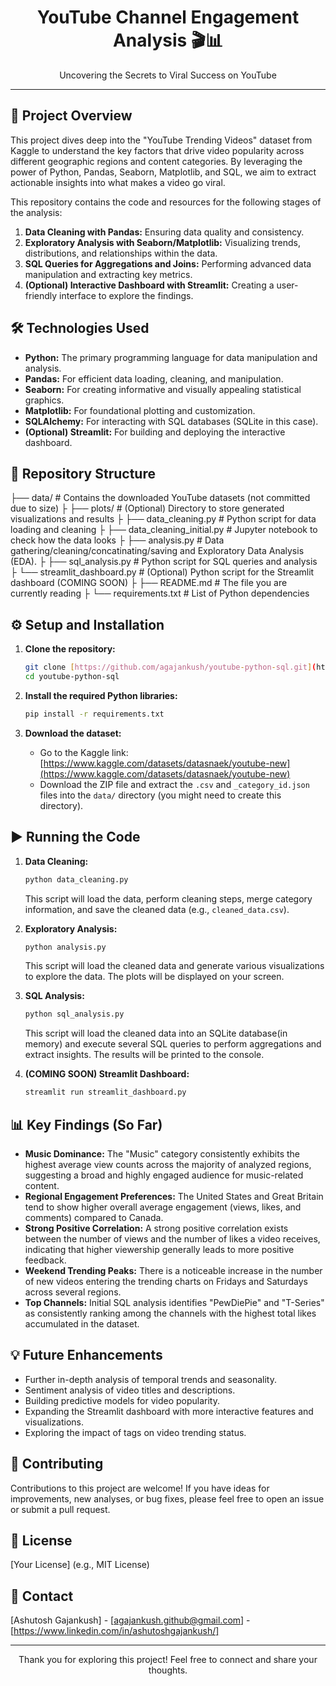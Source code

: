 <div align="center">
  <h1>YouTube Channel Engagement Analysis 🎬📊</h1>
  <p>Uncovering the Secrets to Viral Success on YouTube</p>
</div>

---

## 🚀 Project Overview

This project dives deep into the "YouTube Trending Videos" dataset from Kaggle to understand the key factors that drive video popularity across different geographic regions and content categories. By leveraging the power of Python, Pandas, Seaborn, Matplotlib, and SQL, we aim to extract actionable insights into what makes a video go viral.

This repository contains the code and resources for the following stages of the analysis:

1.  **Data Cleaning with Pandas:** Ensuring data quality and consistency.
2.  **Exploratory Analysis with Seaborn/Matplotlib:** Visualizing trends, distributions, and relationships within the data.
3.  **SQL Queries for Aggregations and Joins:** Performing advanced data manipulation and extracting key metrics.
4.  **(Optional) Interactive Dashboard with Streamlit:** Creating a user-friendly interface to explore the findings.

## 🛠️ Technologies Used

* **Python:** The primary programming language for data manipulation and analysis.
* **Pandas:** For efficient data loading, cleaning, and manipulation.
* **Seaborn:** For creating informative and visually appealing statistical graphics.
* **Matplotlib:** For foundational plotting and customization.
* **SQLAlchemy:** For interacting with SQL databases (SQLite in this case).
* **(Optional) Streamlit:** For building and deploying the interactive dashboard.

## 📂 Repository Structure
├── data/                     # Contains the downloaded YouTube datasets (not committed due to size)
├
├── plots/                    # (Optional) Directory to store generated visualizations and results
├
├── data_cleaning.py          # Python script for data loading and cleaning
├
├── data_cleaning_initial.py  # Jupyter notebook to check how the data looks
├
├── analysis.py               # Data gathering/cleaning/concatinating/saving and Exploratory Data Analysis (EDA).
├
├── sql_analysis.py           # Python script for SQL queries and analysis
├
└── streamlit_dashboard.py    # (Optional) Python script for the Streamlit dashboard (COMING SOON)
├
├── README.md                 # The file you are currently reading
├
└── requirements.txt          # List of Python dependencies

## ⚙️ Setup and Installation

1.  **Clone the repository:**
    ```bash
    git clone [https://github.com/agajankush/youtube-python-sql.git](https://github.com/agajankush/youtube-python-sql.git)
    cd youtube-python-sql
    ```

2.  **Install the required Python libraries:**
    ```bash
    pip install -r requirements.txt
    ```

3.  **Download the dataset:**
    * Go to the Kaggle link: [https://www.kaggle.com/datasets/datasnaek/youtube-new](https://www.kaggle.com/datasets/datasnaek/youtube-new)
    * Download the ZIP file and extract the `.csv` and `_category_id.json` files into the `data/` directory (you might need to create this directory).

## ▶️ Running the Code

1.  **Data Cleaning:**
    ```bash
    python data_cleaning.py
    ```
    This script will load the data, perform cleaning steps, merge category information, and save the cleaned data (e.g., `cleaned_data.csv`).

2.  **Exploratory Analysis:**
    ```bash
    python analysis.py
    ```
    This script will load the cleaned data and generate various visualizations to explore the data. The plots will be displayed on your screen.

3.  **SQL Analysis:**
    ```bash
    python sql_analysis.py
    ```
    This script will load the cleaned data into an SQLite database(in memory) and execute several SQL queries to perform aggregations and extract insights. The results will be printed to the console.

4.  **(COMING SOON) Streamlit Dashboard:**
    ```bash
    streamlit run streamlit_dashboard.py
    ```

## 📊 Key Findings (So Far)

* **Music Dominance:** The "Music" category consistently exhibits the highest average view counts across the majority of analyzed regions, suggesting a broad and highly engaged audience for music-related content.
* **Regional Engagement Preferences:** The United States and Great Britain tend to show higher overall average engagement (views, likes, and comments) compared to Canada.
* **Strong Positive Correlation:** A strong positive correlation exists between the number of views and the number of likes a video receives, indicating that higher viewership generally leads to more positive feedback.
* **Weekend Trending Peaks:** There is a noticeable increase in the number of new videos entering the trending charts on Fridays and Saturdays across several regions.
* **Top Channels:** Initial SQL analysis identifies "PewDiePie" and "T-Series" as consistently ranking among the channels with the highest total likes accumulated in the dataset.

## 💡 Future Enhancements

* Further in-depth analysis of temporal trends and seasonality.
* Sentiment analysis of video titles and descriptions.
* Building predictive models for video popularity.
* Expanding the Streamlit dashboard with more interactive features and visualizations.
* Exploring the impact of tags on video trending status.

## 🙌 Contributing

Contributions to this project are welcome! If you have ideas for improvements, new analyses, or bug fixes, please feel free to open an issue or submit a pull request.

## 📄 License

[Your License] (e.g., MIT License)

## 📧 Contact

[Ashutosh Gajankush] - [agajankush.github@gmail.com] - [https://www.linkedin.com/in/ashutoshgajankush/]

---

<div align="center">
  <p>Thank you for exploring this project! Feel free to connect and share your thoughts.</p>
</div>